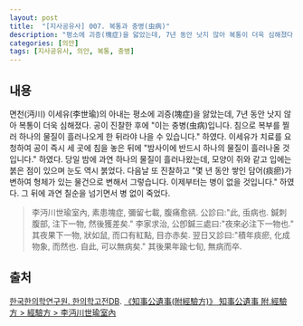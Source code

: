 ```yaml
---
layout: post
title:  "[지사공유사] 007. 복통과 충병(虫病)"
description: "평소에 괴증(塊症)을 앓았는데, 7년 동안 낫지 않아 복통이 더욱 심해졌다. ..."
categories: [의안]
tags: [지사공유사, 의안, 복통, 충병]
---
```


## 내용

면천(沔川) 이세유(李世瑜)의 아내는 평소에 괴증(塊症)을 앓았는데, 7년 동안 낫지 않아 복통이 더욱 심해졌다. 공이 진찰한 후에 "이는 충병(虫病)입니다. 침으로 복부를 찔러 하나의 물질이 흘러나오게 한 뒤라야 나을 수 있습니다." 하였다. 이세유가 치료를 요청하여 공이 즉시 세 곳에 침을 놓은 뒤에 "밤사이에 반드시 하나의 물질이 흘러나올 것입니다." 하였다. 당일 밤에 과연 하나의 물질이 흘러나왔는데, 모양이 쥐와 같고 입에는 붉은 점이 있으며 눈도 역시 붉었다. 다음날 또 진찰하고 "몇 년 동안 쌓인 담어(痰瘀)가 변하여 형체가 있는 물건으로 변해서 그렇습니다. 이제부터는 병이 없을 것입니다." 하였다. 그 뒤에 과연 칠순을 넘기면서 병 없이 죽었다.

> 李沔川世瑜室內, 素患塊症, 彌留七載, 腹痛愈谻. 公診曰:"此, 䖝病也. 鍼刺腹部, 注下一物, 然後獲差矣." 李家求治, 公卽鍼三處曰:"夜來必注下一物也." 其夜果下一物, 狀如鼠, 而口有紅點, 目亦赤矣. 翌日又診曰:"積年痰瘀, 化成物象, 而然也. 自此, 可以無病矣." 其後果年踰七旬, 無病而卒.

## 출처

[한국한의학연구원. 한의학고전DB](https://mediclassics.kr/). [《知事公遺事(附經驗方)》 知事公遺事 附.經驗方 > 經驗方 > 李沔川世瑜室內](https://mediclassics.kr/books/19/volume/1#content_33)

